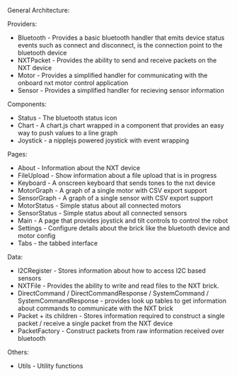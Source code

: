 General Architecture:

Providers:
* Bluetooth - Provides a basic bluetooth handler that emits device status events such as connect and disconnect, is the connection point to the bluetooth device
* NXTPacket - Provides the ability to send and receive packets on the NXT device
* Motor - Provides a simplified handler for communicating with the onboard nxt motor control application
* Sensor - Provides a simplified handler for recieving sensor information

Components:
* Status - The bluetooth status icon
* Chart - A chart.js chart wrapped in a component that provides an easy way to push values to a line graph
* Joystick - a nipplejs powered joystick with event wrapping 

Pages:
* About - Information about the NXT device
* FileUpload - Show information about a file upload that is in progress
* Keyboard - A onscreen keyboard that sends tones to the nxt device
* MotorGraph - A graph of a single motor with CSV export support
* SensorGraph - A graph of a single sensor with CSV export support
* MotorStatus - Simple status about all connected motors
* SensorStatus - Simple status about all connected sensors
* Main - A page that provides joystick and tilt controls to control the robot
* Settings - Configure details about the brick like the bluetooth device and motor config
* Tabs - the tabbed interface

Data:
* I2CRegister - Stores information about how to access I2C based sensors
* NXTFile - Provides the ability to write and read files to the NXT brick.
* DirectCommand / DirectCommandResponse / SystemCommand / SystemCommandResponse - 
provides look up tables to get information about commands to communicate with the NXT brick
* Packet + its children - Stores information required to construct a single packet / receive a single packet from the NXT device
* PacketFactory - Construct packets from raw information received over bluetooth

Others:
* Utils - Utility functions


